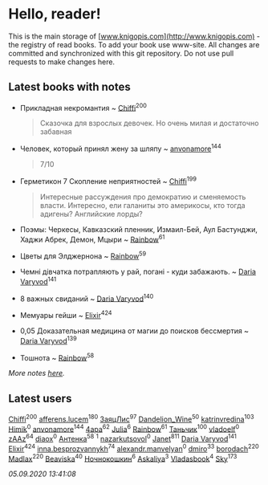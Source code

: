 # Hello, reader!
This is the main storage of [www.knigopis.com](http://www.knigopis.com) - the registry of read books.
To add your book use www-site. All changes are committed and synchronized with this git repository.
Do not use pull requests to make changes here.


## Latest books with notes
* Прикладная некромантия ~ [Chiffi](users/105/105831994080785626680-google)<sup>200</sup>
    > Сказочка для взрослых девочек. Но очень милая и достаточно забавная

* Человек, который принял жену за шляпу ~ [anvonamore](users/595/5957175-vkontakte)<sup>144</sup>
    > 7/10

* Герметикон 7 Скопление неприятностей ~ [Chiffi](users/105/105831994080785626680-google)<sup>199</sup>
    > Интересные рассуждения про демократию и сменяемость власти. Интересно, ели галаниты это америкосы, кто тогда адигены? Английские лорды?

* Поэмы: Черкесы, Кавказский пленник, Измаил-Бей, Аул Бастунджи, Хаджи Абрек, Демон, Мцыри ~ [Rainbow](users/109/109787328219839805802-google)<sup>61</sup>

* Цветы для Элджернона ~ [Rainbow](users/109/109787328219839805802-google)<sup>59</sup>

* Чемні дівчатка потрапляють у рай, погані - куди забажають. ~ [Daria Varyvod](users/829/829893410524253-facebook)<sup>141</sup>

* 8 важных свиданий ~ [Daria Varyvod](users/829/829893410524253-facebook)<sup>140</sup>

* Мемуары гейши ~ [Elixir](users/115/115826717712507836033-google)<sup>424</sup>

* 0,05 Доказательная медицина от магии до поисков бессмертия ~ [Daria Varyvod](users/829/829893410524253-facebook)<sup>139</sup>

* Тошнота ~ [Rainbow](users/109/109787328219839805802-google)<sup>58</sup>


_More notes [here](latest_books_with_notes.md)._


## Latest users
[Chiffi](users/105/105831994080785626680-google)<sup>200</sup> 
[afferens.lucem](users/196/196071655-vkontakte)<sup>180</sup> 
[ЗаяцЛис](users/112/112388384595246311466-google)<sup>97</sup> 
[Dandelion_Wine](users/586/58602788-vkontakte)<sup>50</sup> 
[katrinvredina](users/233/2336755-vkontakte)<sup>103</sup> 
[Himik](users/100/100471902502443753809-google)<sup>0</sup> 
[anvonamore](users/595/5957175-vkontakte)<sup>144</sup> 
[4apa](users/117/117392596378069249667-google)<sup>62</sup> 
[Julia](users/360/3605959179435376-facebook)<sup>6</sup> 
[Rainbow](users/109/109787328219839805802-google)<sup>61</sup> 
[Таньчик](users/209/2096581563762610-facebook)<sup>100</sup> 
[vladoelf](users/223/22305058-vkontakte)<sup>0</sup> 
[zAAz](users/202/202248233-vkontakte)<sup>64</sup> 
[diaox](users/286/28646910-vkontakte)<sup>0</sup> 
[Антенка](users/118/118158645037334943900-google)<sup>58</sup> 
[](users/114/114590628984975057130-google)<sup>1</sup> 
[nazarkutsovol](users/180/180462035-vkontakte)<sup>0</sup> 
[Janet](users/108/108113656204404967440-google)<sup>811</sup> 
[Daria Varyvod](users/829/829893410524253-facebook)<sup>141</sup> 
[Elixir](users/115/115826717712507836033-google)<sup>424</sup> 
[inna.besprozvannykh](users/733/73323849-yandex)<sup>74</sup> 
[alexandr.manvelyan](users/265/265546908-yandex)<sup>0</sup> 
[dmiro](users/571/5714115-vkontakte)<sup>33</sup> 
[borodach](users/157/15706320-vkontakte)<sup>220</sup> 
[Madlax](users/158/158304782-vkontakte)<sup>220</sup> 
[Beaviska](users/102/10202544960024508-facebook)<sup>40</sup> 
[Ночнокошкин](users/104/104299837-vkontakte)<sup>6</sup> 
[Askaliya](users/326/326783541-vkontakte)<sup>3</sup> 
[Vladasbook](users/221/221759364-yandex)<sup>4</sup> 
[Sky](users/118/118049897850017649660-googleplus)<sup>173</sup> 


_05.09.2020 13:41:08_
